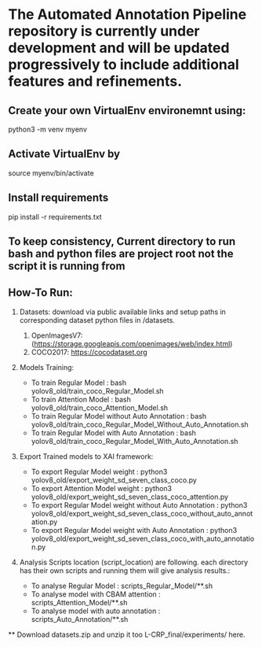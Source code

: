 # The Automated Annotation Pipeline repository is currently under development and will be updated progressively to include additional features and refinements.

## Create your own VirtualEnv environemnt using:
python3 -m venv myenv

## Activate VirtualEnv by
source myenv/bin/activate

## Install requirements 
pip install -r requirements.txt

## To keep consistency, Current directory to run bash and python files are project root not the script it is running from

## How-To Run:
   1. Datasets: download via public available links and setup paths in corresponding dataset python files in /datasets.
      1. OpenImagesV7: (https://storage.googleapis.com/openimages/web/index.html)
      2. COCO2017: https://cocodataset.org
      
   2. Models Training: 
      * To train Regular Model : bash yolov8_old/train_coco_Regular_Model.sh
      * To train Attention Model : bash yolov8_old/train_coco_Attention_Model.sh
      * To train Regular Model without Auto Annotation : bash yolov8_old/train_coco_Regular_Model_Without_Auto_Annotation.sh
      * To train Regular Model with Auto Annotation : bash yolov8_old/train_coco_Regular_Model_With_Auto_Annotation.sh
      
   3. Export Trained models to XAI framework:
      * To export Regular Model weight : python3 yolov8_old/export_weight_sd_seven_class_coco.py
      * To export Attention Model weight : python3 yolov8_old/export_weight_sd_seven_class_coco_attention.py
      * To export Regular Model weight without Auto Annotation : python3 yolov8_old/export_weight_sd_seven_class_coco_without_auto_annotation.py
      * To export Regular Model weight with Auto Annotation : python3 yolov8_old/export_weight_sd_seven_class_coco_with_auto_annotation.py
      
   4. Analysis Scripts location (script_location) are following. each directory has their own scripts and running them will give analysis results.:    
      * To analyse Regular Model : scripts_Regular_Model/**.sh
      * To analyse model with CBAM attention : scripts_Attention_Model/**.sh
      * To analyse model with auto annotation : scripts_Auto_Annotation/**.sh

** Download datasets.zip and unzip it too L-CRP_final/experiments/ here.
   
